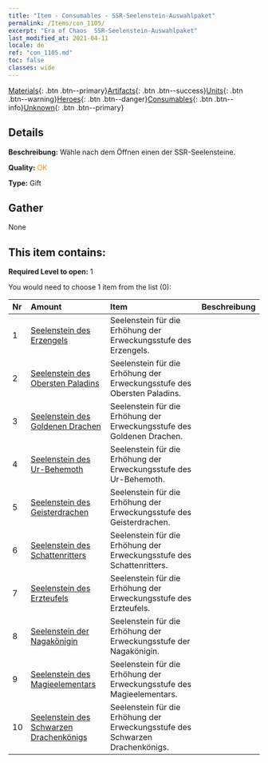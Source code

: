```yaml
---
title: "Item - Consumables - SSR-Seelenstein-Auswahlpaket"
permalink: /Items/con_1105/
excerpt: "Era of Chaos  SSR-Seelenstein-Auswahlpaket"
last_modified_at: 2021-04-11
locale: de
ref: "con_1105.md"
toc: false
classes: wide
---
```

 [Materials](/de/Items/){: .btn .btn--primary}[Artifacts](/de/Items/Artifacts/){: .btn .btn--success}[Units](/de/Items/Units/){: .btn .btn--warning}[Heroes](/de/Items/Heroes/){: .btn .btn--danger}[Consumables](/de/Items/Consumables/){: .btn .btn--info}[Unknown](/de/Items/Unknown/){: .btn .btn--primary}

## Details
 **Beschreibung:** Wähle nach dem Öffnen einen der SSR-Seelensteine.

 **Quality:** <span style="color: #FF8C00">OK</span>

 **Type:** Gift

## Gather

  None

## This item contains:

 **Required Level to open:** 1

 You would need to choose 1 item from the list (0):

  | Nr | Amount |     Item    | Beschreibung |
  |:---|:-------|:------------|:-----------:|
  | 1 | [Seelenstein des Erzengels](/de/Items/unt_288/) | Seelenstein für die Erhöhung der Erweckungsstufe des Erzengels. | 
  | 2 | [Seelenstein des Obersten Paladins](/de/Items/unt_289/) | Seelenstein für die Erhöhung der Erweckungsstufe des Obersten Paladins. | 
  | 3 | [Seelenstein des Goldenen Drachen](/de/Items/unt_295/) | Seelenstein für die Erhöhung der Erweckungsstufe des Goldenen Drachen. | 
  | 4 | [Seelenstein des Ur-Behemoth](/de/Items/unt_311/) | Seelenstein für die Erhöhung der Erweckungsstufe des Ur-Behemoth. | 
  | 5 | [Seelenstein des Geisterdrachen](/de/Items/unt_303/) | Seelenstein für die Erhöhung der Erweckungsstufe des Geisterdrachen. | 
  | 6 | [Seelenstein des Schattenritters](/de/Items/unt_302/) | Seelenstein für die Erhöhung der Erweckungsstufe des Schattenritters. | 
  | 7 | [Seelenstein des Erzteufels](/de/Items/unt_318/) | Seelenstein für die Erhöhung der Erweckungsstufe des Erzteufels. | 
  | 8 | [Seelenstein der Nagakönigin](/de/Items/unt_325/) | Seelenstein für die Erhöhung der Erweckungsstufe der Nagakönigin. | 
  | 9 | [Seelenstein des Magieelementars](/de/Items/unt_347/) | Seelenstein für die Erhöhung der Erweckungsstufe des Magieelementars. | 
  | 10 | [Seelenstein des Schwarzen Drachenkönigs](/de/Items/unt_334/) | Seelenstein für die Erhöhung der Erweckungsstufe des Schwarzen Drachenkönigs. | 
